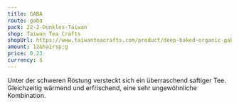 ```yaml
---
title: GABA
route: gaba
pack: 22-2-Dunkles-Taiwan
shop: Taiwan Tea Crafts
shopUrl: https://www.taiwanteacrafts.com/product/deep-baked-organic-gaba-oolong-tea/?attribute_pa_weight=250-g-8-82-oz-save-20&v=3a52f3c22ed6
amount: 12&hairsp;g
price: 0.23
currency: $
---
```

Unter der schweren Röstung versteckt sich ein überraschend saftiger Tee. Gleichzeitig wärmend und erfrischend, eine sehr ungewöhnliche Kombination.